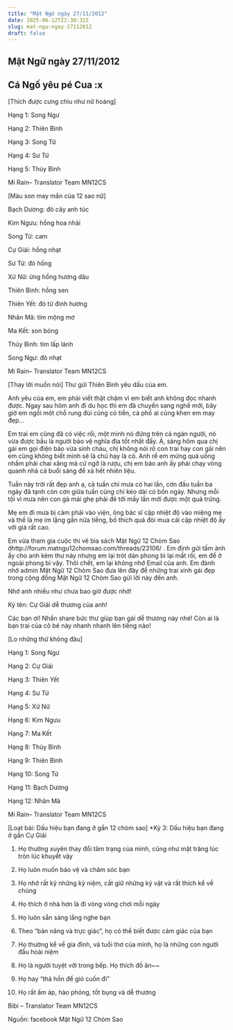 ```yaml
---
title: "Mật Ngữ ngày 27/11/2012"
date: 2025-06-12T22:38:32Z
slug: mat-ngu-ngay-27112012
draft: false
---
```


## Mật Ngữ ngày 27/11/2012

## Cá Ngố yêu pé Cua :x

[Thích được cưng chìu như nữ hoàng]
 

 
Hạng 1: Song Ngư
 
Hạng 2: Thiên Bình
 
Hạng 3: Song Tử
 
Hạng 4: Sư Tử
 
Hạng 5: Thủy Bình
 
Mi Rain– Translator Team MN12CS
 
 
 
 
[Màu son may mắn của 12 sao nữ]
 

 
Bạch Dương: đỏ cây anh túc
 
Kim Ngưu: hồng hoa nhài
 
Song Tử: cam
 
Cự Giải: hồng nhạt
 
Sư Tử: đỏ hồng
 
Xử Nữ: ửng hồng hương dâu
 
Thiên Bình: hồng sen
 
Thiên Yết: đỏ tử đinh hương
 
Nhân Mã: tím mộng mơ
 
Ma Kết: son bóng
 
Thủy Bình: tím lấp lánh
 
Song Ngư: đỏ nhạt
 
Mi Rain– Translator Team MN12CS
 
 
 
 
[Thay lời muốn nói]
Thư gửi Thiên Bình yêu dấu của em.
 

 
Anh yêu của em, em phải viết thật chậm vì em biết anh không đọc nhanh được. Ngay sau hôm anh đi du học thì em đã chuyển sang nghề mới, bây giờ em ngồi một chỗ rung đùi cũng có tiền, cả
 phố ai cũng khen em may đẹp...
 
Em trai em cũng đã có việc rồi, một mình nó đứng trên cả ngàn người, nó vừa được bầu là người bảo vệ nghĩa địa tốt nhất đấy.
À, sáng hôm qua chị gái em gọi điện bảo vừa sinh cháu, chị không nói rõ con trai hay con gái nên em cũng không biết mình sẽ là chú hay là cô. Anh rể em mừng quá uống nhầm phải chai xăng mà cứ ngỡ là rượu, chị em bảo anh ấy phải chạy vòng quanh nhà cả buổi sáng để xả hết nhiên liệu. 
 
Tuần này trời rất đẹp anh ạ, cả tuần chỉ mưa có hai lần, cơn đầu tuần ba ngày đã tạnh còn cơn giữa tuần cũng chỉ kéo dài có bốn ngày. Nhưng mỗi tội vì mưa nên con gà mái ghẹ phải đẻ tới mấy lần mới được một quả trứng.
 
Mẹ em đi mưa bị cảm phải vào viện, ông bác sĩ cặp nhiệt độ vào miệng mẹ và thế là mẹ im lặng gần nửa tiếng, bố thích quá đòi mua cái cặp nhiệt độ ấy với giá rất cao.
 
Em vừa tham gia cuộc thi vẽ bìa sách Mật Ngữ 12 Chòm Sao ởhttp://forum.matngu12chomsao.com/threads/23106/ . Em định gửi tấm ảnh ấy cho anh kèm thư này nhưng em lại trót dán phong bì lại mất rồi, em để ở ngoài phong bì vậy. Thôi chết, em lại không nhớ Email của anh. Em đành nhờ admin Mật Ngữ 12 Chòm Sao đưa lên đây để những trai xinh gái đẹp trong cộng đồng Mật Ngữ 12 Chòm Sao gửi lời này đến anh.
 
Nhớ anh nhiều như chưa bao giờ được nhớ!
 
Ký tên: Cự Giải dễ thương của anh!
 
Các bạn ơi! Nhấn share bức thư giúp bạn gái dễ thương này nhé! Còn ai là bạn trai của cô bé này nhanh nhanh lên tiếng nào!
 
 
 
 
[Lo những thứ không đâu]
 

 
Hạng 1: Song Ngư
 
Hạng 2: Cự Giải
 
Hạng 3: Thiên Yết
 
Hạng 4: Sư Tử
 
Hạng 5: Xử Nữ
 
Hạng 6: Kim Ngưu
 
Hạng 7: Ma Kết
 
Hạng 8: Thủy Bình
 
Hạng 9: Thiên Bình
 
Hạng 10: Song Tử
 
Hạng 11: Bạch Dương
 
Hạng 12: Nhân Mã
 
Mi Rain– Translator Team MN12CS
 
 
 
 
[Loạt bài: Dấu hiệu bạn đang ở gần 12 chòm sao]
*Kỳ 3: Dấu hiệu bạn đang ở gần Cự Giải
 

 
1. Họ thường xuyên thay đổi tâm trạng của mình, cũng như mặt trăng lúc tròn lúc khuyết vậy
 
2. Họ luôn muốn bảo vệ và chăm sóc bạn
 
3. Họ nhớ rất kỹ những kỷ niệm, cất giữ những kỷ vật và rất thích kể về chúng
 
4. Họ thích ở nhà hơn là đi vòng vòng chơi mỗi ngày
 
5. Họ luôn sẵn sàng lắng nghe bạn
 
6. Theo “bản năng và trực giác”, họ có thể biết được cảm giác của bạn
 
7. Họ thường kể về gia đình, và tuổi thơ của mình, họ là những con người đầu hoài niệm
 
8. Họ là người tuyệt vời trong bếp. Họ thích đồ ăn~~
 
9. Họ hay “thả hồn để gió cuốn đi”
 
10. Họ rất ấm áp, hào phóng, tốt bụng và dễ thương
 
Bibi – Translator Team MN12CS
 
Nguồn: facebook Mật Ngữ 12 Chòm Sao